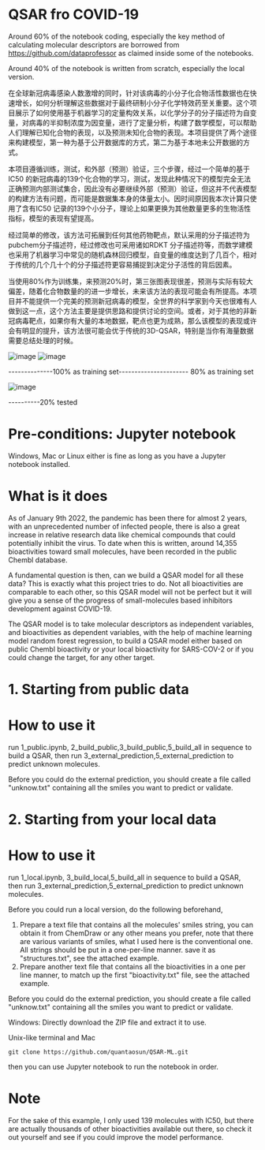 # QSAR fro COVID-19
Around 60% of the notebook coding, especially the key method of calculating molecular descriptors are borrowed from https://github.com/dataprofessor as claimed inside some of the notebooks.

Around 40% of the notebook is written from scratch, especially the local version.

在全球新冠病毒感染人数激增的同时，针对该病毒的小分子化合物活性数据也在快速增长，如何分析理解这些数据对于最终研制小分子化学特效药至关重要。这个项目展示了如何使用基于机器学习的定量构效关系，以化学分子的分子描述符为自变量，对病毒的半抑制浓度为因变量，进行了定量分析，构建了数学模型，可以帮助人们理解已知化合物的表现，以及预测未知化合物的表现。本项目提供了两个途径来构建模型，第一种为基于公开数据库的方式，第二为基于本地未公开数据的方式。

本项目遵循训练，测试，和外部（预测）验证，三个步骤，经过一个简单的基于IC50 的新冠病毒的139个化合物的学习，测试，发现此种情况下的模型完全无法正确预测内部测试集合，因此没有必要继续外部（预测）验证，但这并不代表模型的构建方法有问题，而可能是数据集本身的体量太小。因时间原因我本次计算只使用了含有IC50 记录的139个小分子，理论上如果更换为其他数量更多的生物活性指标，模型的表现有望提高。

经过简单的修改，该方法可拓展到任何其他药物靶点，默认采用的分子描述符为pubchem分子描述符，经过修改也可采用诸如RDKT 分子描述符等，而数学建模也采用了机器学习中常见的随机森林回归模型，自变量的维度达到了几百个，相对于传统的几个几十个的分子描述符更容易捕捉到决定分子活性的背后因素。

当使用80%作为训练集，来预测20%时，第三张图表现很差，预测与实际有较大偏差，随着化合物数量的的进一步增长，未来该方法的表现可能会有所提高。本项目并不能提供一个完美的预测新冠病毒的模型，全世界的科学家到今天也很难有人做到这一点，这个方法主要是提供思路和提供讨论的空间。或者，对于其他的非新冠病毒靶点，如果你有大量的本地数据，靶点也更为成熟，那么该模型的表现或许会有明显的提升，该方法很可能会优于传统的3D-QSAR，特别是当你有海量数据需要总结处理的时候。

![image](https://user-images.githubusercontent.com/75652473/148683133-8342aa53-e92b-4fc2-bb56-8d1a5ef02eac.png)
![image](https://user-images.githubusercontent.com/75652473/148683515-e270c7b4-61b7-48f7-88fa-2d2080edb611.png)


--------------100% as training set---------------------- 80% as training set

![image](https://user-images.githubusercontent.com/75652473/148683138-cafaf08c-de90-4930-9d64-45b329345e52.png)

----------20% tested


# Pre-conditions: Jupyter notebook
Windows, Mac or Linux either is fine as long as you have a Jupyter notebook installed.
# What is it does
As of January 9th 2022, the pandemic has been there for almost 2 years, with an unprecedented number of infected people, there is also a great increase in relative research data like chemical compounds that could potentially inhibit the virus. To date when this is written, around 14,355 bioactivities toward small molecules, have been recorded in the public Chembl database.

A fundamental question is then, can we build a QSAR model for all these data? This is exactly what this project tries to do. Not all bioactivities are comparable to each other, so this QSAR model will not be perfect but it will give you a sense of the progress of small-molecules based inhibitors development against COVID-19.

The QSAR model is to take molecular descriptors as independent variables,  and bioactivities as dependent variables, with the help of machine learning model random forest regression, to build a QSAR model either based on public Chembl bioactivity or your local bioactivity for SARS-COV-2 or if you could change the target, for any other target.

# 1. Starting from public data

# How to use it
run 1_public.ipynb, 2_build_public,3_build_public,5_build_all in sequence to build a QSAR, then run 3_external_prediction,5_external_prediction to predict unknown molecules.

Before you could do the external prediction, you should create a file called "unknow.txt" containing all the smiles you want to predict or validate.

# 2. Starting from your local data
# How to use it
run 1_local.ipynb, 3_build_local,5_build_all in sequence to build a QSAR, then run 3_external_prediction,5_external_prediction to predict unknown molecules.

Before you could run a local version, do the following beforehand,

1. Prepare a text file that contains all the molecules' smiles string, you can obtain it from ChemDraw or any other means you prefer, note that there are various variants of smiles, what I used here is the conventional one. All strings should be put in a one-per-line manner. save it as "structures.txt", see the attached example.
2. Prepare another text file that contains all the bioactivities in a one per line manner, to match up the first "bioactivity.txt" file, see the attached example.

Before you could do the external prediction, you should create a file called "unknow.txt" containing all the smiles you want to predict or validate.

Windows: Directly download the ZIP file and extract it to use.

Unix-like terminal and Mac
```
git clone https://github.com/quantaosun/QSAR-ML.git
```
then you can use Jupyter notebook to run the notebook in order.
# Note
For the sake of this example, I only used 139 molecules with IC50, but there are actually thousands of other bioactivities available out there, so check it out yourself and see if you could improve the model performance.
